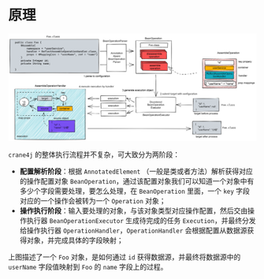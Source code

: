 # 原理

![](./image-20230220191856595.png)

`crane4j` 的整体执行流程并不复杂，可大致分为两阶段：

- **配置解析阶段**：根据 `AnnotatedElement` （一般是类或者方法）解析获得对应的操作配置对象 `BeanOperation`，通过该配置对象我们可以知道一个对象中有多少个字段需要处理，要怎么处理，在 `BeanOperation` 里面，一个 `key` 字段对应的一个操作会被转为一个 `Operation` 对象；
- **操作执行阶段**：输入要处理的对象，与该对象类型对应操作配置，然后交由操作执行器 `BeanOperationExecutor` 生成待完成的任务 `Execution`，并最终分发给操作执行器 `OperationHandler`，`OperationHandler` 会根据配置从数据源获得对象，并完成具体的字段映射；

上图描述了一个 `Foo` 对象，是如何通过 `id` 获得数据源，并最终将数据源中的 `userName` 字段值映射到 `Foo` 的 `name` 字段上的过程。


